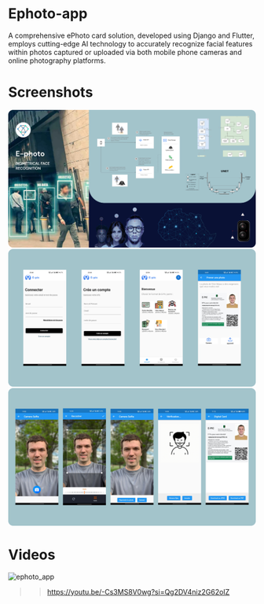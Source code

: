 # Ephoto-app

A comprehensive ePhoto card solution, developed using Django and Flutter, employs cutting-edge AI technology to accurately recognize facial features within photos captured or uploaded via both mobile phone cameras and online photography platforms.

# Screenshots

<img width="659" alt="cover" src="https://github.com/ramiomarouayache/ephoto-app/blob/main/screenshots/cover.jpg">
<img width="659" alt="screen1" src="https://github.com/ramiomarouayache/ephoto-app/blob/main/screenshots/screens1.jpg">
<img width="659" alt="screen2" src="https://github.com/ramiomarouayache/ephoto-app/blob/main/screenshots/screens2.jpg">

# Videos

![ephoto_app](https://github.com/ramiomarouayache/ephoto-app/assets/98425058/6da5c754-d7b7-413e-9241-6e5f890f5801)
>>https://youtu.be/-Cs3MS8V0wg?si=Qg2DV4niz2G62oIZ

